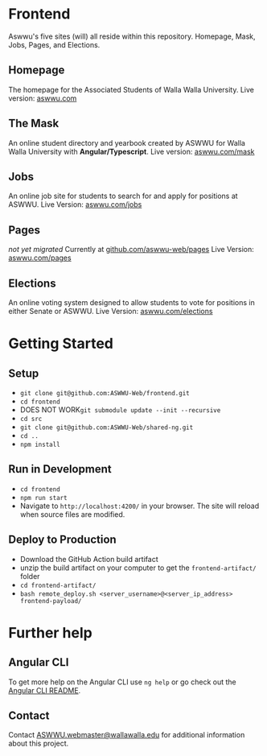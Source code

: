 # Frontend

Aswwu's five sites (will) all reside within this repository. Homepage, Mask, Jobs, Pages, and Elections. 

## Homepage

The homepage for the Associated Students of Walla Walla University.
Live version: [aswwu.com](https://aswwu.com)

## The Mask

An online student directory and yearbook created by ASWWU for Walla Walla University with __Angular/Typescript__.
Live version: [aswwu.com/mask](https://aswwu.com/mask/)

## Jobs

An online job site for students to search for and apply for positions at ASWWU.
Live Version: [aswwu.com/jobs](https://aswwu.com/jobs)

## Pages

_not yet migrated_ 
Currently at [github.com/aswwu-web/pages](https://github.com/aswwu-web/pages)
Live Version: [aswwu.com/pages](https://aswwu.com/pages)

## Elections

An online voting system designed to allow students to vote for positions in either Senate or ASWWU.
Live Version: [aswwu.com/elections](https://aswwu.com/elections)


# Getting Started

## Setup

- `git clone git@github.com:ASWWU-Web/frontend.git`
- `cd frontend`
- DOES NOT WORK`git submodule update --init --recursive`
- `cd src`
- `git clone git@github.com:ASWWU-Web/shared-ng.git`
- `cd ..`
- `npm install`


## Run in Development

- `cd frontend`
- `npm run start`
- Navigate to `http://localhost:4200/` in your browser. The site will reload when source files are modified.


## Deploy to Production

- Download the GitHub Action build artifact
- unzip the build artifact on your computer to get the `frontend-artifact/` folder
- `cd frontend-artifact/`
- `bash remote_deploy.sh <server_username>@<server_ip_address> frontend-payload/`


# Further help

## Angular CLI

To get more help on the Angular CLI use `ng help` or go check out the [Angular CLI README](https://github.com/angular/angular-cli/blob/master/README.md).

## Contact

Contact [ASWWU.webmaster@wallawalla.edu](mailto:aswwu.webmaster@wallawalla.edu) for additional information about this project.
